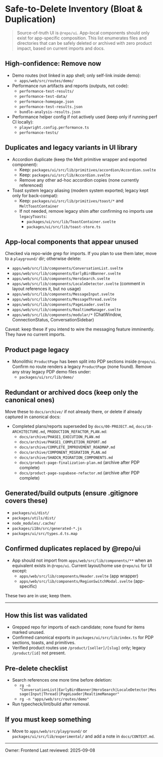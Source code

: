 # Safe-to-Delete Inventory (Bloat & Duplication)

> Source-of-truth UI is `@repo/ui`. App-local components should only exist for app-specific composition. This list enumerates files and directories that can be safely deleted or archived with zero product impact, based on current imports and docs.

## High-confidence: Remove now

- Demo routes (not linked in app shell; only self-link inside demo):
  - `apps/web/src/routes/demo/`
- Performance run artifacts and reports (outputs, not code):
  - `performance-test-results/`
  - `performance-test-data/`
  - `performance-homepage.json`
  - `performance-test-results.json`
  - `bundle-analysis-results.json`
- Performance helper config if not actively used (keep only if running perf CI locally):
  - `playwright.config.performance.ts`
  - `performance-tests/`

## Duplicates and legacy variants in UI library

- Accordion duplicate (keep the Melt primitive wrapper and exported component):
  - Keep: `packages/ui/src/lib/primitives/accordion/Accordion.svelte`
  - Keep: `packages/ui/src/lib/Accordion.svelte`
  - Remove any other ad-hoc accordion copies (none currently referenced)
- Toast system legacy aliasing (modern system exported; legacy kept only for back-compat):
  - Keep: `packages/ui/src/lib/primitives/toast/*` and `MeltToastContainer`
  - If not needed, remove legacy shim after confirming no imports use `legacyToasts`:
    - `packages/ui/src/lib/ToastContainer.svelte`
    - `packages/ui/src/lib/toast-store.ts`

## App-local components that appear unused

Checked via repo-wide grep for imports. If you plan to use them later, move to a `playground/` dir; otherwise delete:

- `apps/web/src/lib/components/ConversationList.svelte`
- `apps/web/src/lib/components/EarlyBirdBanner.svelte`
- `apps/web/src/lib/components/HeroSearch.svelte`
- `apps/web/src/lib/components/LocaleDetector.svelte` (comment in layout references it, but no usage)
- `apps/web/src/lib/components/MessageInput.svelte`
- `apps/web/src/lib/components/MessageThread.svelte`
- `apps/web/src/lib/components/PageLoader.svelte`
- `apps/web/src/lib/components/RealtimeManager.svelte`
- `apps/web/src/lib/components/modular/*` (ChatWindow, ConnectionStatus, ConversationSidebar)

Caveat: keep these if you intend to wire the messaging feature imminently. They have no current imports.

## Product page legacy

- Monolithic `ProductPage` has been split into PDP sections inside `@repo/ui`. Confirm no route renders a legacy `ProductPage` (none found). Remove any stray legacy PDP demo files under:
  - `packages/ui/src/lib/demo/`

## Redundant or archived docs (keep only the canonical ones)

Move these to `docs/archive/` if not already there, or delete if already captured in canonical docs:

- Completed plans/reports superseded by `docs/00-PROJECT.md`, `docs/10-ARCHITECTURE.md`, `PRODUCTION_REFACTOR_PLAN.md`:
  - `docs/archive/PHASE1_EXECUTION_PLAN.md`
  - `docs/archive/PHASE1_COMPLETION_REPORT.md`
  - `docs/archive/COMPLETE_IMPROVEMENT_ROADMAP.md`
  - `docs/archive/COMPONENT_MIGRATION_PLAN.md`
  - `docs/archive/SHADCN_MIGRATION_COMPONENTS.md`
  - `docs/product-page-finalization-plan.md` (archive after PDP complete)
  - `docs/product-page-supabase-refactor.md` (archive after PDP complete)

## Generated/build outputs (ensure .gitignore covers these)

- `packages/ui/dist/`
- `packages/utils/dist/`
- `node_modules/.cache/`
- `packages/i18n/src/generated-*.js`
- `packages/ui/src/types.d.ts.map`

## Confirmed duplicates replaced by @repo/ui

- App should not import from `apps/web/src/lib/components/**` when an equivalent exists in `@repo/ui`. Current layout/home use `@repo/ui` for UI except:
  - `apps/web/src/lib/components/Header.svelte` (app wrapper)
  - `apps/web/src/lib/components/RegionSwitchModal.svelte` (app-specific)

These two are in use; keep them.

---

## How this list was validated

- Grepped repo for imports of each candidate; none found for items marked unused.
- Confirmed canonical exports in `packages/ui/src/lib/index.ts` for PDP sections, toasts, and primitives.
- Verified product routes use `/product/[seller]/[slug]` only; legacy `/product/[id]` not present.

## Pre-delete checklist

- Search references one more time before deletion:
  - `rg -n "ConversationList|EarlyBirdBanner|HeroSearch|LocaleDetector|Message(Input|Thread)|PageLoader|RealtimeManager"`
  - `rg -n "apps/web/src/routes/demo"`
- Run typecheck/lint/build after removal.

## If you must keep something

- Move to `apps/web/src/playground/` or `packages/ui/src/lib/experimental/` and add a note in `docs/CONTEXT.md`.

---

Owner: Frontend
Last reviewed: 2025-09-08

